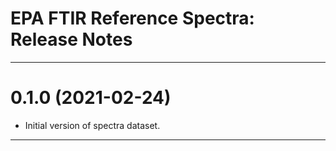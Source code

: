 EPA FTIR Reference Spectra: Release Notes
=========================================

-------------------------------------------------------------------------------
0.1.0 (2021-02-24)
==================
* Initial version of spectra dataset.

-------------------------------------------------------------------------------
